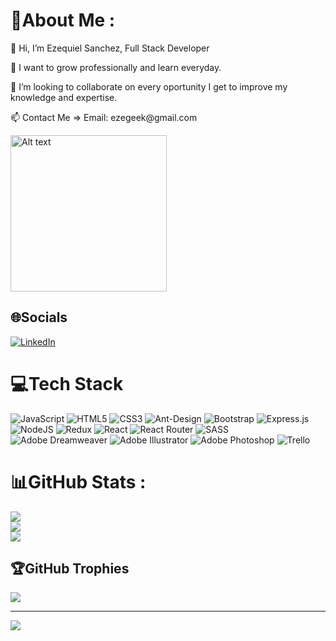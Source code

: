 # 💫About Me :
<p>👋 Hi, I’m Ezequiel Sanchez, Full Stack Developer</p>
<p>👀 I want to grow professionally and learn everyday.</p>
<p>💞️ I’m looking to collaborate on every oportunity I get to improve my knowledge and expertise.</p>
<p>📫 Contact Me => Email: ezegeek@gmail.com</p>

<img
  src="https://cdn.efset.org/efset-widget/img/certificate_78.png"
  alt="Alt text"
  title="Optional title"
  style="display: inline-block; margin: 0 auto; width: 250px">
  
## 🌐Socials
[![LinkedIn](https://img.shields.io/badge/LinkedIn-%230077B5.svg?logo=linkedin&logoColor=white)](https://www.linkedin.com/in/ezequiel-sanchez-dev/) 

# 💻Tech Stack
![JavaScript](https://img.shields.io/badge/javascript-%23323330.svg?style=for-the-badge&logo=javascript&logoColor=%23F7DF1E) ![HTML5](https://img.shields.io/badge/html5-%23E34F26.svg?style=for-the-badge&logo=html5&logoColor=white) ![CSS3](https://img.shields.io/badge/css3-%231572B6.svg?style=for-the-badge&logo=css3&logoColor=white) ![Ant-Design](https://img.shields.io/badge/-AntDesign-%230170FE?style=for-the-badge&logo=ant-design&logoColor=white) ![Bootstrap](https://img.shields.io/badge/bootstrap-%23563D7C.svg?style=for-the-badge&logo=bootstrap&logoColor=white) ![Express.js](https://img.shields.io/badge/express.js-%23404d59.svg?style=for-the-badge&logo=express&logoColor=%2361DAFB) ![NodeJS](https://img.shields.io/badge/node.js-6DA55F?style=for-the-badge&logo=node.js&logoColor=white) ![Redux](https://img.shields.io/badge/redux-%23593d88.svg?style=for-the-badge&logo=redux&logoColor=white) ![React](https://img.shields.io/badge/react-%2320232a.svg?style=for-the-badge&logo=react&logoColor=%2361DAFB) ![React Router](https://img.shields.io/badge/React_Router-CA4245?style=for-the-badge&logo=react-router&logoColor=white) ![SASS](https://img.shields.io/badge/SASS-hotpink.svg?style=for-the-badge&logo=SASS&logoColor=white) ![Adobe Dreamweaver](https://img.shields.io/badge/Adobe%20Dreamweaver-FF61F6.svg?style=for-the-badge&logo=Adobe%20Dreamweaver&logoColor=white) ![Adobe Illustrator](https://img.shields.io/badge/adobeillustrator-%23FF9A00.svg?style=for-the-badge&logo=adobeillustrator&logoColor=white) ![Adobe Photoshop](https://img.shields.io/badge/adobephotoshop-%2331A8FF.svg?style=for-the-badge&logo=adobephotoshop&logoColor=white) ![Trello](https://img.shields.io/badge/Trello-%23026AA7.svg?style=for-the-badge&logo=Trello&logoColor=white)
# 📊GitHub Stats :
![](https://github-readme-stats.vercel.app/api?username=geekybear&theme=vue&hide_border=false&include_all_commits=false&count_private=false)<br/>
![](https://github-readme-streak-stats.herokuapp.com/?user=geekybear&theme=vue&hide_border=false)<br/>
![](https://github-readme-stats.vercel.app/api/top-langs/?username=geekybear&theme=vue&hide_border=false&include_all_commits=false&count_private=false&layout=compact&hide=python,makefile,c,html,css,rust,cython)

## 🏆GitHub Trophies
![](https://github-profile-trophy.vercel.app/?username=geekybear&theme=flat&no-frame=false&no-bg=false&margin-w=4)

---
[![](https://visitcount.itsvg.in/api?id=geekybear&icon=8&color=0)](https://visitcount.itsvg.in)
